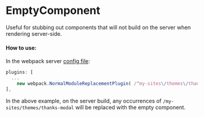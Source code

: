 EmptyComponent
==============

Useful for stubbing out components that will not build on the server when rendering server-side.

#### How to use:

In the webpack server [config file](/webpack.config.node.js):
```js
plugins: [
  ...
	new webpack.NormalModuleReplacementPlugin( /^my-sites\/themes\/thanks-modal$/, 'components/empty-component' ) // Depends on BOM
],
```
In the above example, on the server build, any occurrences of `/my-sites/themes/thanks-modal` will be replaced with the empty component.
